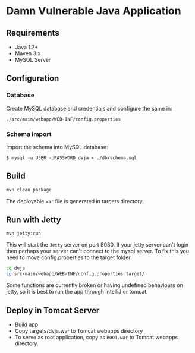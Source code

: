 # Damn Vulnerable Java Application

## Requirements

* Java 1.7+
* Maven 3.x
* MySQL Server

## Configuration

### Database

Create MySQL database and credentials and configure the same in:

```
./src/main/webapp/WEB-INF/config.properties
```

### Schema Import

Import the schema into MySQL database:

```
$ mysql -u USER -pPASSWORD dvja < ./db/schema.sql
```

## Build

```bash
mvn clean package
```

The deployable `war` file is generated in targets directory.

## Run with Jetty

```bash
mvn jetty:run
```

This will start the `Jetty` server on port 8080. If your jetty server can't login then perhaps your server can't connect to the mysql server. To fix this you need to move config.properties to the target folder.

```bash
cd dvja
cp src/main/webapp/WEB-INF/config.properties target/ 
```
Some functions are currently broken or having undefined behaviours on jetty, so it is best to run the app through IntelliJ or tomcat.

## Deploy in Tomcat Server

* Build app
* Copy targets/dvja.war to Tomcat webapps directory
* To serve as root application, copy as `ROOT.war` to Tomcat webapps directory.

